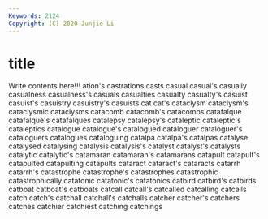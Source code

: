 ```yaml
---
Keywords: 2124
Copyright: (C) 2020 Junjie Li
---
```


# title

Write contents here!!!
ation's
castrations 
casts 
casual 
casual's 
casually 
casualness 
casualness's 
casuals 
casualties 
casualty
casualty's 
casuist 
casuist's 
casuistry 
casuistry's 
casuists 
cat 
cat's 
cataclysm 
cataclysm's
cataclysmic 
cataclysms 
catacomb 
catacomb's 
catacombs 
catafalque 
catafalque's 
catafalques 
catalepsy 
catalepsy's
cataleptic 
cataleptic's 
cataleptics 
catalogue 
catalogue's 
catalogued 
cataloguer 
cataloguer's 
cataloguers 
catalogues
cataloguing 
catalpa 
catalpa's 
catalpas 
catalyse 
catalysed 
catalysing 
catalysis 
catalysis's 
catalyst
catalyst's 
catalysts 
catalytic 
catalytic's 
catamaran 
catamaran's 
catamarans 
catapult 
catapult's 
catapulted
catapulting 
catapults 
cataract 
cataract's 
cataracts 
catarrh 
catarrh's 
catastrophe 
catastrophe's 
catastrophes
catastrophic 
catastrophically 
catatonic 
catatonic's 
catatonics 
catbird 
catbird's 
catbirds 
catboat 
catboat's
catboats 
catcall 
catcall's 
catcalled 
catcalling 
catcalls 
catch 
catch's 
catchall 
catchall's
catchalls 
catcher 
catcher's 
catchers 
catches 
catchier 
catchiest 
catching 
catchings 
